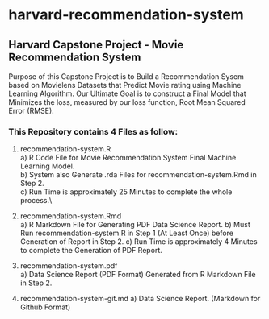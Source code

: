 # harvard-recommendation-system
## Harvard Capstone Project - Movie Recommendation System

Purpose of this Capstone Project is to Build a Recommendation Sysem based on Movielens Datasets that Predict Movie rating using Machine Learning Algorithm.  Our Ultimate Goal is to construct a Final Model that Minimizes the loss, measured by our loss function, Root Mean Squared Error (RMSE).

### This Repository contains 4 Files as follow:

1. recommendation-system.R\
     a) R Code File for Movie Recommendation System Final Machine Learning Model.\
     b) System also Generate .rda Files for recommendation-system.Rmd in Step 2.\
     c) Run Time is approximately 25 Minutes to complete the whole process.\
2. recommendation-system.Rmd\
     a) R Markdown File for Generating PDF Data Science Report.
     b) Must Run recommendation-system.R in Step 1 (At Least Once) before Generation of Report in Step 2.
     c) Run Time is approximately 4 Minutes to complete the Generation of PDF Report.

3. recommendation-system.pdf\
     a) Data Science Report (PDF Format) Generated from R Markdown File in Step 2.

4. recommendation-system-git.md
     a) Data Science Report. (Markdown for Github Format)
